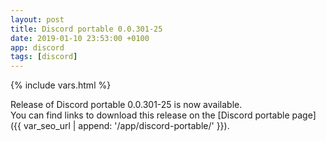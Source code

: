 ```yaml
---
layout: post
title: Discord portable 0.0.301-25
date: 2019-01-10 23:53:00 +0100
app: discord
tags: [discord]
---
```

{% include vars.html %}

Release of Discord portable 0.0.301-25 is now available.<br />
You can find links to download this release on the [Discord portable page]({{ var_seo_url | append: '/app/discord-portable/' }}).